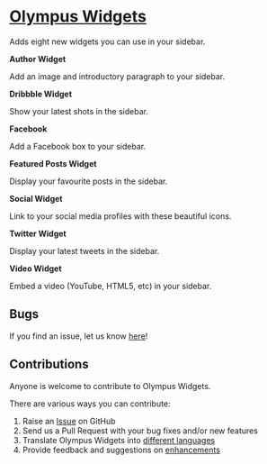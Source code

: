 # [Olympus Widgets](https://olympusthemes.com/widgets) #

Adds eight new widgets you can use in your sidebar.

**Author Widget**

Add an image and introductory paragraph to your sidebar.

**Dribbble Widget**

Show your latest shots in the sidebar.

**Facebook**

Add a Facebook box to your sidebar.

**Featured Posts Widget**

Display your favourite posts in the sidebar.

**Social Widget**

Link to your social media profiles with these beautiful icons.

**Twitter Widget**

Display your latest tweets in the sidebar.

**Video Widget**

Embed a video (YouTube, HTML5, etc) in your sidebar.

## Bugs ##
If you find an issue, let us know [here](https://github.com/DannyCooper/olympus-widgets/issues)!


## Contributions ##
Anyone is welcome to contribute to Olympus Widgets.

There are various ways you can contribute:

1. Raise an [Issue](https://github.com/DannyCooper/olympus-widgets/issues) on GitHub
2. Send us a Pull Request with your bug fixes and/or new features
3. Translate Olympus Widgets into [different languages](https://www.transifex.com/projects/p/olympus-widgets/)
4. Provide feedback and suggestions on [enhancements](https://github.com/DannyCooper/olympus-widgets/issues?direction=desc&labels=Enhancement&page=1&sort=created&state=open)